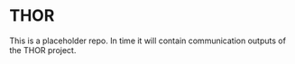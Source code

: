 # THOR
This is a placeholder repo.  In time it will contain communication  outputs of the THOR project.
